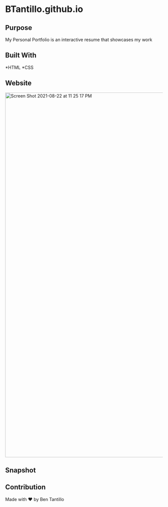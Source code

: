 # BTantillo.github.io

## Purpose
My Personal Portfolio is an interactive resume that showcases my work

## Built With
*HTML
*CSS

## Website
<img width="1167" alt="Screen Shot 2021-08-22 at 11 25 17 PM" src="https://user-images.githubusercontent.com/87780730/130400722-07c90a39-5762-47d9-82f5-3b4ec136cb34.png">

## Snapshot

## Contribution
Made with ❤️ by Ben Tantillo
